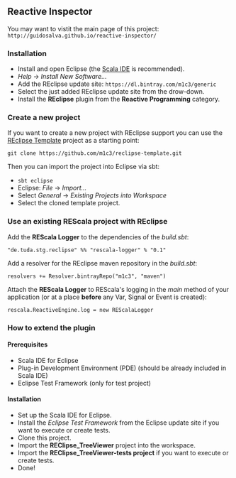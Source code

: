 ## Reactive Inspector

You may want to vistit the main page of this project:
`http://guidosalva.github.io/reactive-inspector/`

### Installation

* Install and open Eclipse (the [Scala IDE](http://scala-ide.org) is recommended).
* *Help* -> *Install New Software...*
* Add the REclipse update site:
`https://dl.bintray.com/m1c3/generic`
* Select the just added REclipse update site from the drow-down.
* Install the **REclipse** plugin from the **Reactive Programming** category.

### Create a new project

If you want to create a new project with REclipse support you can use the [REclipse Template](https://github.com/m1c3/reclipse-template) project as a starting point:

`git clone https://github.com/m1c3/reclipse-template.git`

Then you can import the project into Eclipse via sbt:

* `sbt eclipse`
* Eclipse: *File* -> *Import...*
* Select *General* -> *Existing Projects into Workspace*
* Select the cloned template project.

### Use an existing REScala project with REclipse

Add the **REScala Logger** to the dependencies of the *build.sbt*:

`"de.tuda.stg.reclipse" %% "rescala-logger" % "0.1"`

Add a resolver for the REclipse maven repository in the *build.sbt*:

`resolvers += Resolver.bintrayRepo("m1c3", "maven")`

Attach the **REScala Logger** to REScala's logging in the *main* method of your application (or at a place **before** any Var, Signal or Event is created):

`rescala.ReactiveEngine.log = new REScalaLogger`

### How to extend the plugin

#### Prerequisites

* Scala IDE for Eclipse
* Plug-in Development Environment (PDE) (should be already included in Scala IDE)
* Eclipse Test Framework (only for test project)

#### Installation

* Set up the Scala IDE for Eclipse.
* Install the *Eclipse Test Framework* from the Eclipse update site if you want to execute or create tests.
* Clone this project.
* Import the **REClipse_TreeViewer** project into the workspace.
* Import the **REClipse_TreeViewer-tests project** if you want to execute or create tests.
* Done!
